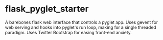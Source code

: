 flask_pyglet_starter
====================

A barebones flask web interface that controls a pyglet app. Uses gevent for web serving and hooks into pyglet's run loop, making for a single threaded paradigm. Uses Twitter Bootstrap for easing front-end anxiety.